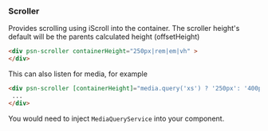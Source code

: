 
### Scroller
Provides scrolling using iScroll into the container.
The scroller height's default will be the parents calculated height (offsetHeight)

```html
<div psn-scroller containerHeight="250px|rem|em|vh" >
</div>
```

This can also listen for media, for example
```html
<div psn-scroller [containerHeight]="media.query('xs') ? '250px': '400px'">
 ...
</div>
``` 
You would need to inject `MediaQueryService` into your component.